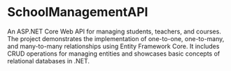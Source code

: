 # SchoolManagementAPI

An ASP.NET Core Web API for managing students, teachers, and courses. The project demonstrates the implementation of one-to-one, one-to-many, and many-to-many relationships using Entity Framework Core. It includes CRUD operations for managing entities and showcases basic concepts of relational databases in .NET.
